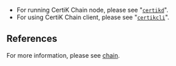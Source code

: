 - For running CertiK Chain node, please see "[`certikd`](cli/certikd/certikd.md)".
- For using CertiK Chain client, please see "[`certikcli`](cli/certikcli/certikcli.md)".

## References

For more information, please see [chain](https://github.com/certikfoundation/chain).
